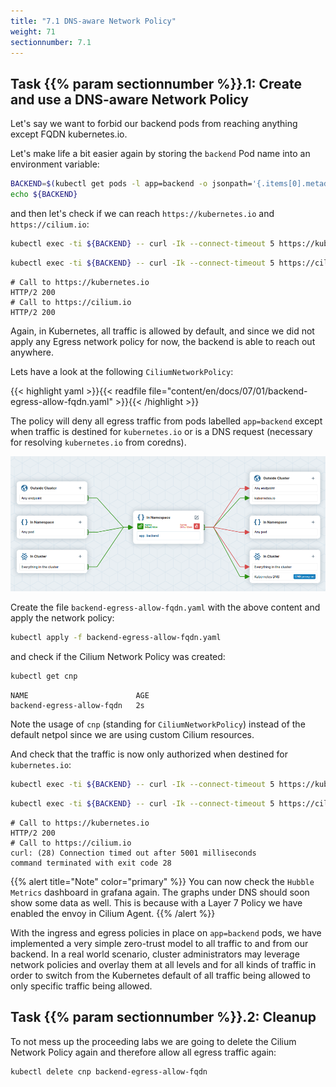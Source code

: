 ```yaml
---
title: "7.1 DNS-aware Network Policy"
weight: 71
sectionnumber: 7.1
---
```



## Task {{% param sectionnumber %}}.1: Create and use a DNS-aware Network Policy

Let's say we want to forbid our backend pods from reaching anything except FQDN kubernetes.io.

Let's make life a bit easier again by storing the `backend` Pod name into an environment variable:

```bash
BACKEND=$(kubectl get pods -l app=backend -o jsonpath='{.items[0].metadata.name}')
echo ${BACKEND}
```

and then let's check if we can reach `https://kubernetes.io` and `https://cilium.io`:

```bash
kubectl exec -ti ${BACKEND} -- curl -Ik --connect-timeout 5 https://kubernetes.io | head -1
```

```bash
kubectl exec -ti ${BACKEND} -- curl -Ik --connect-timeout 5 https://cilium.io | head -1
```

```
# Call to https://kubernetes.io 
HTTP/2 200 
# Call to https://cilium.io
HTTP/2 200 
```

Again, in Kubernetes, all traffic is allowed by default, and since we did not apply any Egress network policy for now, the backend is able to reach out anywhere.

Lets have a look at the following `CiliumNetworkPolicy`:

{{< highlight yaml >}}{{< readfile file="content/en/docs/07/01/backend-egress-allow-fqdn.yaml" >}}{{< /highlight >}}

The policy will deny all egress traffic from pods labelled `app=backend` except when traffic is destined for `kubernetes.io` or is a DNS request (necessary for resolving `kubernetes.io` from coredns).

![Cilium Editor - DNS-aware Network Policy](cilium_dns_policy.png)

Create the file `backend-egress-allow-fqdn.yaml` with the above content and apply the network policy:

```bash
kubectl apply -f backend-egress-allow-fqdn.yaml
```

and check if the Cilium Network Policy was created:

```bash
kubectl get cnp                                
```

```
NAME                        AGE
backend-egress-allow-fqdn   2s
```

Note the usage of `cnp` (standing for `CiliumNetworkPolicy`) instead of the default netpol since we are using custom Cilium resources.

And check that the traffic is now only authorized when destined for `kubernetes.io`:

```bash
kubectl exec -ti ${BACKEND} -- curl -Ik --connect-timeout 5 https://kubernetes.io | head -1
```

```bash
kubectl exec -ti ${BACKEND} -- curl -Ik --connect-timeout 5 https://cilium.io | head -1
```

```
# Call to https://kubernetes.io 
HTTP/2 200 
# Call to https://cilium.io
curl: (28) Connection timed out after 5001 milliseconds
command terminated with exit code 28

```
{{% alert title="Note" color="primary" %}}
You can now check the `Hubble Metrics` dashboard in grafana again. The graphs under DNS should soon show some data as well. This is because with a Layer 7 Policy we have enabled the envoy in Cilium Agent.
{{% /alert %}}

With the ingress and egress policies in place on `app=backend` pods, we have implemented a very simple zero-trust model to all traffic to and from our backend. In a real world scenario, cluster administrators may leverage network policies and overlay them at all levels and for all kinds of traffic in order to switch from the Kubernetes default of all traffic being allowed to only specific traffic being allowed.


## Task {{% param sectionnumber %}}.2: Cleanup

To not mess up the proceeding labs we are going to delete the Cilium Network Policy again and therefore allow all egress traffic again:

```bash
kubectl delete cnp backend-egress-allow-fqdn
```
